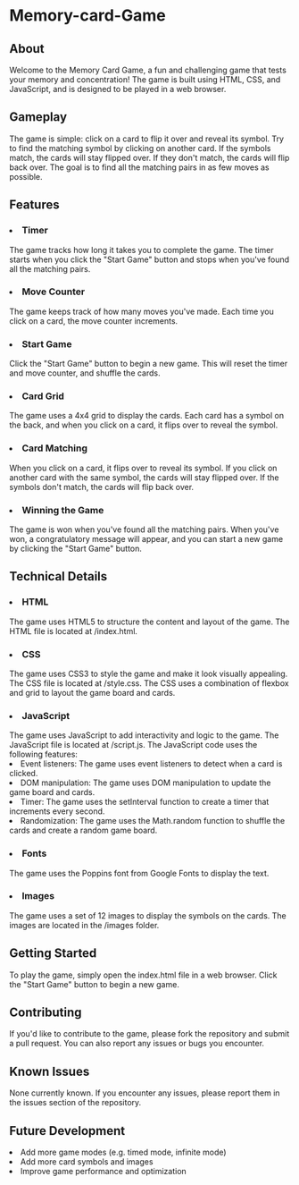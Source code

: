 # Memory-card-Game

<h2>About</h2>
Welcome to the Memory Card Game, a fun and challenging game that tests your memory and concentration! The game is built using HTML, CSS, and JavaScript, and is designed to be played in a web browser.
<br>
<h2>Gameplay</h2>
The game is simple: click on a card to flip it over and reveal its symbol. Try to find the matching symbol by clicking on another card. If the symbols match, the cards will stay flipped over. If they don't match, the cards will flip back over. The goal is to find all the matching pairs in as few moves as possible.
<br>
<h2>Features</h2>
<h3><li>Timer</h3>
 The game tracks how long it takes you to complete the game. The timer starts when you click the "Start Game" button and stops when you've found all the matching pairs.
<br>
<h3><li>Move Counter</h3>
The game keeps track of how many moves you've made. Each time you click on a card, the move counter increments.
<br>
<h3><li>Start Game</h3>
Click the "Start Game" button to begin a new game. This will reset the timer and move counter, and shuffle the cards.
<br>
<h3><li>Card Grid</h3>
The game uses a 4x4 grid to display the cards. Each card has a symbol on the back, and when you click on a card, it flips over to reveal the symbol.
<br>
<h3><li>Card Matching</h3>
When you click on a card, it flips over to reveal its symbol. If you click on another card with the same symbol, the cards will stay flipped over. If the symbols don't match, the cards will flip back over.
<br>
<h3><li>Winning the Game</h3>
The game is won when you've found all the matching pairs. When you've won, a congratulatory message will appear, and you can start a new game by clicking the "Start Game" button.
<br>
<h2>Technical Details</h2>
<h3><li>HTML</h3>
The game uses HTML5 to structure the content and layout of the game. The HTML file is located at /index.html.
<br>
<h3><li>CSS</h3>
The game uses CSS3 to style the game and make it look visually appealing. The CSS file is located at /style.css. The CSS uses a combination of flexbox and grid to layout the game board and cards.
<br>
<h3><li>JavaScript</h3>
The game uses JavaScript to add interactivity and logic to the game. The JavaScript file is located at /script.js. The JavaScript code uses the following features:

<li> Event listeners: The game uses event listeners to detect when a card is clicked.
<li> DOM manipulation: The game uses DOM manipulation to update the game board and cards.
<li> Timer: The game uses the setInterval function to create a timer that increments every second.
<li> Randomization: The game uses the Math.random function to shuffle the cards and create a random game board.
<br>
<h3><li>Fonts</h3>
The game uses the Poppins font from Google Fonts to display the text.
<br>
<h3><li>Images</h3>
The game uses a set of 12 images to display the symbols on the cards. The images are located in the /images folder.
<br>
<h2>Getting Started</h2>
To play the game, simply open the index.html file in a web browser. Click the "Start Game" button to begin a new game.
<br>
<h2>Contributing</h2>
If you'd like to contribute to the game, please fork the repository and submit a pull request. You can also report any issues or bugs you encounter.
<br>
<h2>Known Issues</h2>
None currently known. If you encounter any issues, please report them in the issues section of the repository.
<br>
<h2>Future Development</h2>
<li> Add more game modes (e.g. timed mode, infinite mode)
<li> Add more card symbols and images
<li> Improve game performance and optimization
